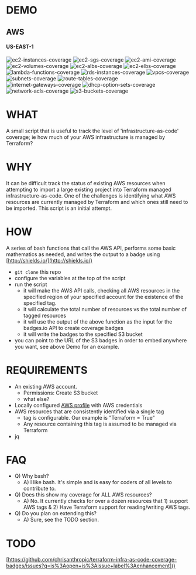# DEMO

## AWS

#### US-EAST-1

![ec2-instances-coverage](https://s3.amazonaws.com/terraform-infra-as-code-coverage-badges/ec2-instances-current-coverage.svg?maxAge=60) ![ec2-sgs-coverage](https://s3.amazonaws.com/terraform-infra-as-code-coverage-badges/ec2-security-groups-current-coverage.svg?maxAge=60) ![ec2-ami-coverage](https://s3.amazonaws.com/terraform-infra-as-code-coverage-badges/ec2-ami-current-coverage.svg?maxAge=60) ![ec2-volumes-coverage](https://s3.amazonaws.com/terraform-infra-as-code-coverage-badges/ec2-volumes-current-coverage.svg?maxAge=60) ![ec2-albs-coverage](https://s3.amazonaws.com/terraform-infra-as-code-coverage-badges/ec2-albs-current-coverage.svg?maxAge=60) ![ec2-elbs-coverage](https://s3.amazonaws.com/terraform-infra-as-code-coverage-badges/ec2-elbs-current-coverage.svg?maxAge=60) ![lambda-functions-coverage](https://s3.amazonaws.com/terraform-infra-as-code-coverage-badges/lambda-functions-current-coverage.svg?maxAge=60) ![rds-instances-coverage](https://s3.amazonaws.com/terraform-infra-as-code-coverage-badges/rds-instances-current-coverage.svg?maxAge=60) ![vpcs-coverage](https://s3.amazonaws.com/terraform-infra-as-code-coverage-badges/vpcs-current-coverage.svg?maxAge=60) ![subnets-coverage](https://s3.amazonaws.com/terraform-infra-as-code-coverage-badges/subnets-current-coverage.svg?maxAge=60) ![route-tables-coverage](https://s3.amazonaws.com/terraform-infra-as-code-coverage-badges/route-tables-current-coverage.svg?maxAge=60) ![internet-gateways-coverage](https://s3.amazonaws.com/terraform-infra-as-code-coverage-badges/internet-gateways-current-coverage.svg?maxAge=60) ![dhcp-option-sets-coverage](https://s3.amazonaws.com/terraform-infra-as-code-coverage-badges/dhcp-opts-current-coverage.svg?maxAge=60) ![network-acls-coverage](https://s3.amazonaws.com/terraform-infra-as-code-coverage-badges/network-acls-current-coverage.svg?maxAge=60) ![s3-buckets-coverage](https://s3.amazonaws.com/terraform-infra-as-code-coverage-badges/s3-buckets-current-coverage.svg?maxAge=60) 

# WHAT
A small script that is useful to track the level of 'infrastructure-as-code' coverage; ie how much of your AWS infrastructure is managed by Terraform?

# WHY
It can be difficult track the status of existing AWS resources when attempting to import a large existing project into Terraform managed infrastructure-as-code. One of the challenges is identifying what AWS resources are currently managed by Terraform and which ones still need to be imported. This script is an initial attempt.

# HOW
A series of bash functions that call the AWS API, performs some basic mathematics as needed, and writes the output to a badge using [http://shields.io/](http://shields.io/)

- `git clone` this repo
- configure the variables at the top of the script
- run the script
  - it will make the AWS API calls, checking all AWS resources in the specified region of your specified account for the existence of the specified tag.
  - it will calculate the total number of resources vs the total number of tagged resources
  - it will use the output of the above function as the input for the badges.io API to create coverage badges
  - it will write the badges to the specified S3 bucket
- you can point to the URL of the S3 badges in order to embed anywhere you want, see above Demo for an example.

# REQUIREMENTS
- An existing AWS account.
  - Permissions: Create S3 bucket
  - what else?
- Locally configured [AWS profile](http://docs.aws.amazon.com/cli/latest/userguide/cli-multiple-profiles.html) with AWS credentials
- AWS resources that are consistently identified via a single tag
    - tag is configurable. Our example is "Terraform = True"
    - Any resource containing this tag is assumed to be managed via Terraform
- jq

# FAQ
- Q) Why bash?
  - A) I like bash. It's simple and is easy for coders of all levels to contribute to.
- Q) Does this show my coverage for ALL AWS resources?
  - A) No. It currently checks for over a dozen resources that 1) support AWS tags & 2) Have Terraform support for reading/writing AWS tags.
- Q) Do you plan on extending this?
  - A) Sure, see the TODO section.

# TODO
[https://github.com/chrisanthropic/terraform-infra-as-code-coverage-badges/issues?q=is%3Aopen+is%3Aissue+label%3Aenhancement]()
